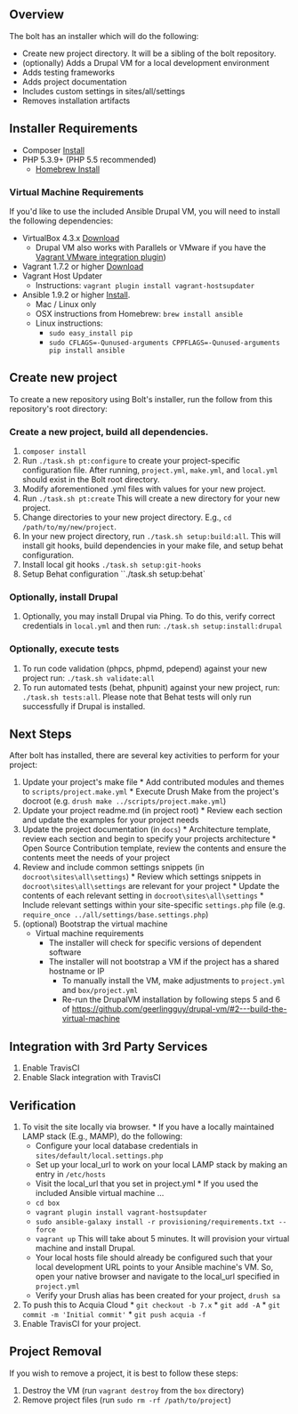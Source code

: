 ## Overview

The bolt has an installer which will do the following:

* Create new project directory. It will be a sibling of the bolt repository.
* (optionally) Adds a Drupal VM for a local development environment
* Adds testing frameworks
* Adds project documentation
* Includes custom settings in sites/all/settings
* Removes installation artifacts

## Installer Requirements

* Composer [Install](https://getcomposer.org/doc/00-intro.md#globally)
* PHP 5.3.9+ (PHP 5.5 recommended)
  * [Homebrew Install](https://lastzero.net/2013/08/howto-install-php-5-5-and-phpunit-on-os-x-via-homebrew/)

### Virtual Machine Requirements

If you'd like to use the included Ansible Drupal VM, you will need to install
the following dependencies:

* VirtualBox 4.3.x [Download](https://www.virtualbox.org/wiki/Downloads)
  * Drupal VM also works with Parallels or VMware if you have the [Vagrant VMware integration plugin](http://www.vagrantup.com/vmware))
* Vagrant 1.7.2 or higher [Download](http://www.vagrantup.com/downloads.html)
* Vagrant Host Updater
  * Instructions: `vagrant plugin install vagrant-hostsupdater`
* Ansible 1.9.2 or higher [Install](http://docs.ansible.com/intro_installation.html).
  * Mac / Linux only
  * OSX instructions from Homebrew: `brew install ansible`
  * Linux instructions:
    * `sudo easy_install pip`
    * `sudo CFLAGS=-Qunused-arguments CPPFLAGS=-Qunused-arguments pip install ansible`

## Create new project

To create a new repository using Bolt's installer, run the
follow from this repository's root directory:

### Create a new project, build all dependencies.

  1. `composer install`
  1. Run `./task.sh pt:configure` to create your
     project-specific configuration file. After running, `project.yml`, `make.yml`,
     and `local.yml` should exist in the Bolt root directory.
  1. Modify aforementioned .yml files with values for your new project.
  1. Run `./task.sh pt:create`
     This will create a new directory for your new project.
  1. Change directories to your new project directory. E.g., `cd /path/to/my/new/project`.
  1. In your new project directory, run `./task.sh setup:build:all`.
     This will install git hooks, build dependencies in your make file, and setup behat configuration.
  1. Install local git hooks `./task.sh setup:git-hooks`
  1. Setup Behat configuration ``./task.sh setup:behat`

### Optionally, install Drupal

  1. Optionally, you may install Drupal via Phing. To do this, verify correct
     credentials in `local.yml` and then run:
     `./task.sh setup:install:drupal`

### Optionally, execute tests

  1. To run code validation (phpcs, phpmd, pdepend) against your new project
     run: `./task.sh validate:all`
  1. To run automated tests (behat, phpunit) against your new project, run:
     `./task.sh tests:all`. Please note that Behat
     tests will only run successfully if Drupal is installed.
     
## Next Steps

After bolt has installed, there are several key activities to perform for your project:

  1. Update your project's make file
    * Add contributed modules and themes to `scripts/project.make.yml`
    * Execute Drush Make from the project's docroot (e.g. `drush make ../scripts/project.make.yml`)
  1. Update your project readme.md (in project root)
    * Review each section and update the examples for your project needs
  1. Update the project documentation (in `docs`)
    * Architecture template, review each section and begin to specify your projects architecture
    * Open Source Contribution template, review the contents and ensure the contents meet the needs of your project
  1. Review and include common settings snippets (in `docroot\sites\all\settings`)
    * Review which settings snippets in `docroot\sites\all\settings` are relevant for your project
    * Update the contents of each relevant setting in `docroot\sites\all\settings`
    * Include relevant settings within your site-specific `settings.php` file (e.g. `require_once ../all/settings/base.settings.php`)
  1. (optional) Bootstrap the virtual machine
     * Virtual machine requirements
        * The installer will check for specific versions of dependent software
        * The installer will not bootstrap a VM if the project has a shared hostname or IP
          * To manually install the VM, make adjustments to `project.yml` and `box/project.yml`
          * Re-run the DrupalVM installation by following steps 5 and 6 of https://github.com/geerlingguy/drupal-vm/#2---build-the-virtual-machine

## Integration with 3rd Party Services
  1. Enable TravisCI
  2. Enable Slack integration with TravisCI

## Verification

  1. To visit the site locally via browser.
    * If you have a locally maintained LAMP stack (E.g., MAMP), do the following:
      * Configure your local database credentials in `sites/default/local.settings.php`
      * Set up your local_url to work on your local LAMP stack by making an entry in `/etc/hosts`
      * Visit the local_url that you set in project.yml
    * If you used the included Ansible virtual machine ...
      * `cd box`
      * `vagrant plugin install vagrant-hostsupdater`
      * `sudo ansible-galaxy install -r provisioning/requirements.txt --force`
      * `vagrant up` This will take about 5 minutes. It will provision your
         virtual machine and install Drupal.
      * Your local hosts file should already be configured such that your
        local development URL points to your Ansible machine's VM. So, open
        your native browser and navigate to the local_url specified in
        `project.yml`
      * Verify your Drush alias has been created for your project, `drush sa`
  1. To push this to Acquia Cloud
    * `git checkout -b 7.x`
    * `git add -A`
    * `git commit -m 'Initial commit'`
    * `git push acquia -f`
  1. Enable TravisCI for your project.

## Project Removal

If you wish to remove a project, it is best to follow these steps:

  1. Destroy the VM (run `vagrant destroy` from the `box` directory)
  1. Remove project files (run `sudo rm -rf /path/to/project`)
